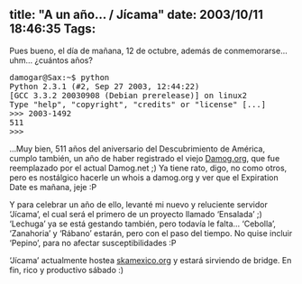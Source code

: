 title: "A un año... / Jícama"
date: 2003/10/11 18:46:35
Tags: 
---
<p>Pues bueno, el día de mañana, 12 de octubre, además de conmemorarse&#8230; uhm&#8230; ¿cuántos años?
</p>
<pre>damogar@Sax:~$ python
Python 2.3.1 (#2, Sep 27 2003, 12:44:22)
[GCC 3.3.2 20030908 (Debian prerelease)] on linux2
Type "help", "copyright", "credits" or "license" [...]
&gt;&gt;&gt; 2003-1492
511
&gt;&gt;&gt;</pre>
<p>
&#8230;Muy bien, 511 años del aniversario del Descubrimiento de América, cumplo también, un año de haber registrado el viejo <a href="http://web.archive.org/web/20031017200540/http://www.damog.org/">Damog.org</a>, que fue reemplazado por el actual Damog.net ;) Ya tiene rato, digo, no como otros, pero es nostálgico hacerle un whois a damog.org y ver que el Expiration Date es mañana, jeje :P

Y para celebrar un año de ello, levanté mi nuevo y reluciente servidor &#8216;Jícama&#8217;, el cual será el primero de un proyecto llamado &#8216;Ensalada&#8217; ;) &#8216;Lechuga&#8217; ya se está gestando también, pero todavía le falta&#8230; &#8216;Cebolla&#8217;, &#8216;Zanahoria&#8217; y &#8216;Rábano&#8217; estarán, pero con el paso del tiempo. No quise incluir &#8216;Pepino&#8217;, para no afectar susceptibilidades :P

&#8216;Jícama&#8217; actualmente hostea <a href="http://web.archive.org/web/20031017200540/http://www.skamexico.org/">skamexico.org</a> y estará sirviendo de bridge. En fin, rico y productivo sábado :) </p>
